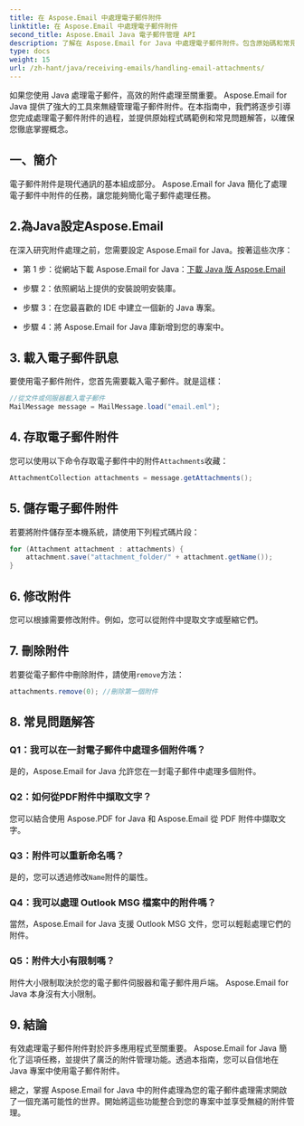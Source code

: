 ```yaml
---
title: 在 Aspose.Email 中處理電子郵件附件
linktitle: 在 Aspose.Email 中處理電子郵件附件
second_title: Aspose.Email Java 電子郵件管理 API
description: 了解在 Aspose.Email for Java 中處理電子郵件附件。包含原始碼和常見問題解答的逐步指南，可實現高效的電子郵件附件管理。
type: docs
weight: 15
url: /zh-hant/java/receiving-emails/handling-email-attachments/
---
```


如果您使用 Java 處理電子郵件，高效的附件處理至關重要。 Aspose.Email for Java 提供了強大的工具來無縫管理電子郵件附件。在本指南中，我們將逐步引導您完成處理電子郵件附件的過程，並提供原始程式碼範例和常見問題解答，以確保您徹底掌握概念。

## 一、簡介

電子郵件附件是現代通訊的基本組成部分。 Aspose.Email for Java 簡化了處理電子郵件中附件的任務，讓您能夠簡化電子郵件處理任務。

## 2.為Java設定Aspose.Email

在深入研究附件處理之前，您需要設定 Aspose.Email for Java。按著這些次序：

- 第 1 步：從網站下載 Aspose.Email for Java：[下載 Java 版 Aspose.Email](https://releases.aspose.com/email/java/)

- 步驟 2：依照網站上提供的安裝說明安裝庫。

- 步驟 3：在您最喜歡的 IDE 中建立一個新的 Java 專案。

- 步驟 4：將 Aspose.Email for Java 庫新增到您的專案中。

## 3. 載入電子郵件訊息

要使用電子郵件附件，您首先需要載入電子郵件。就是這樣：

```java
//從文件或伺服器載入電子郵件
MailMessage message = MailMessage.load("email.eml");
```

## 4. 存取電子郵件附件

您可以使用以下命令存取電子郵件中的附件`Attachments`收藏：

```java
AttachmentCollection attachments = message.getAttachments();
```

## 5. 儲存電子郵件附件

若要將附件儲存至本機系統，請使用下列程式碼片段：

```java
for (Attachment attachment : attachments) {
    attachment.save("attachment_folder/" + attachment.getName());
}
```

## 6. 修改附件

您可以根據需要修改附件。例如，您可以從附件中提取文字或壓縮它們。

## 7. 刪除附件

若要從電子郵件中刪除附件，請使用`remove`方法：

```java
attachments.remove(0); //刪除第一個附件
```

## 8. 常見問題解答

### Q1：我可以在一封電子郵件中處理多個附件嗎？

是的，Aspose.Email for Java 允許您在一封電子郵件中處理多個附件。

### Q2：如何從PDF附件中擷取文字？

您可以結合使用 Aspose.PDF for Java 和 Aspose.Email 從 PDF 附件中擷取文字。

### Q3：附件可以重新命名嗎？

是的，您可以透過修改`Name`附件的屬性。

### Q4：我可以處理 Outlook MSG 檔案中的附件嗎？

當然，Aspose.Email for Java 支援 Outlook MSG 文件，您可以輕鬆處理它們的附件。

### Q5：附件大小有限制嗎？

附件大小限制取決於您的電子郵件伺服器和電子郵件用戶端。 Aspose.Email for Java 本身沒有大小限制。

## 9. 結論

有效處理電子郵件附件對於許多應用程式至關重要。 Aspose.Email for Java 簡化了這項任務，並提供了廣泛的附件管理功能。透過本指南，您可以自信地在 Java 專案中使用電子郵件附件。

總之，掌握 Aspose.Email for Java 中的附件處理為您的電子郵件處理需求開啟了一個充滿可能性的世界。開始將這些功能整合到您的專案中並享受無縫的附件管理。